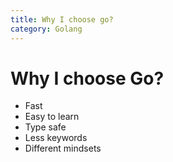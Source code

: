 ```yaml
---
title: Why I choose go?
category: Golang
---
```


# Why I choose Go?

- Fast
- Easy to learn
- Type safe
- Less keywords
- Different mindsets
